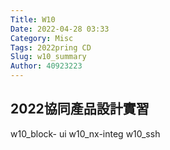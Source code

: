```yaml
---
Title: W10
Date: 2022-04-28 03:33
Category: Misc
Tags: 2022pring CD
Slug: w10_summary
Author: 40923223
---
```


<!-- PELICAN_END_SUMMARY -->

2022協同產品設計實習
----
w10_block- ui
w10_nx-integ
w10_ssh

